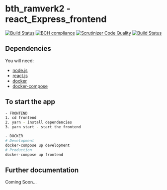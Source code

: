 # bth_ramverk2 - react_Express_frontend

[![Build Status](https://travis-ci.org/Zero2k/bth_ramverk2_frontend.svg?branch=master)](https://travis-ci.org/Zero2k/bth_ramverk2_frontend)
[![BCH compliance](https://bettercodehub.com/edge/badge/Zero2k/bth_ramverk2_frontend?branch=master)](https://bettercodehub.com/)
[![Scrutinizer Code Quality](https://scrutinizer-ci.com/g/Zero2k/bth_ramverk2_frontend/badges/quality-score.png?b=master)](https://scrutinizer-ci.com/g/Zero2k/bth_ramverk2_frontend/?branch=master)
[![Build Status](https://scrutinizer-ci.com/g/Zero2k/bth_ramverk2_frontend/badges/build.png?b=master)](https://scrutinizer-ci.com/g/Zero2k/bth_ramverk2_frontend/build-status/master)

## Dependencies

You will need:
 * [node.js](https://nodejs.org/en/)
 * [react.js](https://reactjs.org/)
 * [docker](https://docs.docker.com/engine/installation/)
 * [docker-compose](https://docs.docker.com/compose/install/)

## To start the app
```bash
- FRONTEND
1. cd frontend
2. yarn - install dependencies
3. yarn start - start the frontend

- DOCKER
# Development
docker-compose up development
# Production
docker-compose up frontend
```

## Further documentation

Coming Soon...
